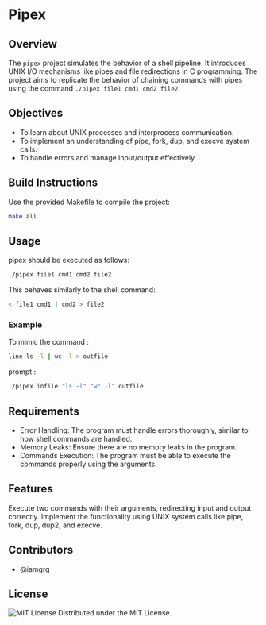 # Pipex

## Overview

The `pipex` project simulates the behavior of a shell pipeline. It introduces UNIX I/O mechanisms like pipes and file redirections in C programming. The project aims to replicate the behavior of chaining commands with pipes using the command `./pipex file1 cmd1 cmd2 file2`.

## Objectives

- To learn about UNIX processes and interprocess communication.
- To implement an understanding of pipe, fork, dup, and execve system calls.
- To handle errors and manage input/output effectively.

## Build Instructions

Use the provided Makefile to compile the project:
```bash
make all
```

## Usage
pipex should be executed as follows:

```bash
./pipex file1 cmd1 cmd2 file2
```

This behaves similarly to the shell command:
```bash
< file1 cmd1 | cmd2 > file2
```

### Example
To mimic the command :
```bash
line ls -l | wc -l > outfile
```
prompt :
```bash
./pipex infile "ls -l" "wc -l" outfile
```

## Requirements

- Error Handling: The program must handle errors thoroughly, similar to how shell commands are handled.
- Memory Leaks: Ensure there are no memory leaks in the program.
- Commands Execution: The program must be able to execute the commands properly using the arguments.

## Features

Execute two commands with their arguments, redirecting input and output correctly.
Implement the functionality using UNIX system calls like pipe, fork, dup, dup2, and execve.

## Contributors

- @iamgrg

## License

![MIT License](https://img.shields.io/badge/license-MIT-green)
Distributed under the MIT License.
